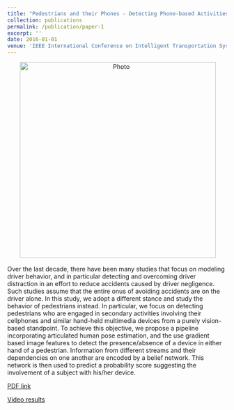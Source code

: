```yaml
---
title: "Pedestrians and their Phones - Detecting Phone-based Activities of Pedestrians for Autonomous Vehicles"
collection: publications
permalink: /publication/paper-1
excerpt: ''
date: 2016-01-01
venue: 'IEEE International Conference on Intelligent Transportation Systems'
---
```

<p align="center">
  <img src="https://arangesh.github.io/images/block_diag.pdf?raw=true" alt="Photo" style="width: 450px;"/> 
</p>

Over the last decade, there have been many studies that focus on modeling driver behavior, and in particular detecting and overcoming driver distraction in an effort to reduce accidents caused by driver negligence. Such studies assume that the entire onus of avoiding accidents are on the driver alone. In this study, we adopt a different stance and study the behavior of pedestrians instead. In particular, we focus on detecting pedestrians who are engaged in secondary activities involving their cellphones and similar hand-held multimedia devices from a purely vision-based standpoint. To achieve this objective, we propose a pipeline incorporating articulated
human pose estimation, and the use gradient based image features to detect the presence/absence of a device in either hand of a pedestrian. Information from different streams and their dependencies on one another are encoded by a belief network. This network is then used to predict a probability score suggesting the involvement of a subject with his/her device.

[PDF link](http://cvrr.ucsd.edu/publications/2016/0539.pdf)

[Video results](https://www.youtube.com/watch?v=i_fdoM4XGWA&feature=youtu.be)
